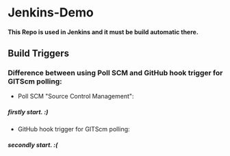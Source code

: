 # Jenkins-Demo
#### This Repo is used in Jenkins and it must be build automatic there.
## Build Triggers
### Difference between using Poll SCM and GitHub hook trigger for GITScm polling:
* Poll SCM "Source Control Management":
 ##### firstly start. :)
* GitHub hook trigger for GITScm polling:
 ##### secondly start. :(
 
